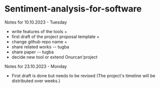 # Sentiment-analysis-for-software  

Notes for 10.10.2023 - Tuesday

- write features of the tools +
- first draft of the project proposal template +
- change github repo name +
- share related works -- tugba 
- share paper -- tugba
- decide new tool or extend Onurcan'project 

Notes for 23.10.2023 - Monday
-  First draft is done but needs to be revised (The project's timeline will be distributed over weeks.)

